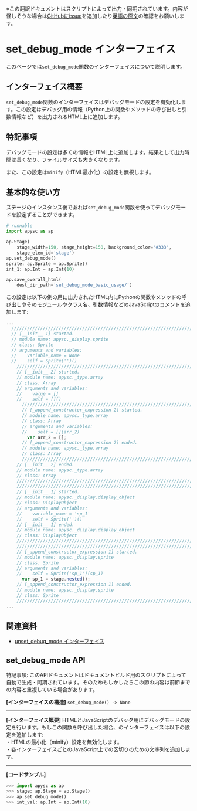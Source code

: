 <span class="inconspicuous-txt">※この翻訳ドキュメントはスクリプトによって出力・同期されています。内容が怪しそうな場合は<a href="https://github.com/simon-ritchie/apysc/issues" target="_blank">GitHubにissue</a>を追加したり[英語の原文](../en/set_debug_mode.html)の確認をお願いします。</span>

# set_debug_mode インターフェイス

このページでは`set_debug_mode`関数のインターフェイスについて説明します。

## インターフェイス概要

`set_debug_mode`関数のインターフェイスはデバッグモードの設定を有効化します。この設定はデバッグ用の情報（Python上の関数やメソッドの呼び出しと引数情報など）を出力されるHTML上に追加します。

## 特記事項

デバッグモードの設定は多くの情報をHTML上に追加します。結果として出力時間は長くなり、ファイルサイズも大きくなります。

また、この設定は`minify`（HTML最小化）の設定も無視します。

## 基本的な使い方

ステージのインスタンス後であれば`set_debug_mode`関数を使ってデバッグモードを設定ずることができます。

```py
# runnable
import apysc as ap

ap.Stage(
    stage_width=150, stage_height=150, background_color='#333',
    stage_elem_id='stage')
ap.set_debug_mode()
sprite: ap.Sprite = ap.Sprite()
int_1: ap.Int = ap.Int(10)

ap.save_overall_html(
    dest_dir_path='set_debug_mode_basic_usage/')
```

この設定は以下の例の用に出力されたHTML内にPythonの関数やメソッドの呼び出しやそのモジュールやクラス名、引数情報などのJavaScriptのコメントを追加します:

```js
...
  //////////////////////////////////////////////////////////////////////
  // [__init__ 1] started.
  // module name: apysc._display.sprite
  // class: Sprite
  // arguments and variables:
  //    variable_name = None
  //    self = Sprite('')()
    //////////////////////////////////////////////////////////////////////
    // [__init__ 2] started.
    // module name: apysc._type.array
    // class: Array
    // arguments and variables:
    //    value = []
    //    self = []()
      //////////////////////////////////////////////////////////////////////
      // [_append_constructor_expression 2] started.
      // module name: apysc._type.array
      // class: Array
      // arguments and variables:
      //    self = [](arr_2)
        var arr_2 = [];
      // [_append_constructor_expression 2] ended.
      // module name: apysc._type.array
      // class: Array
      //////////////////////////////////////////////////////////////////////
    // [__init__ 2] ended.
    // module name: apysc._type.array
    // class: Array
    //////////////////////////////////////////////////////////////////////
    //////////////////////////////////////////////////////////////////////
    // [__init__ 1] started.
    // module name: apysc._display.display_object
    // class: DisplayObject
    // arguments and variables:
    //    variable_name = 'sp_1'
    //    self = Sprite('')()
    // [__init__ 1] ended.
    // module name: apysc._display.display_object
    // class: DisplayObject
    //////////////////////////////////////////////////////////////////////
    //////////////////////////////////////////////////////////////////////
    // [_append_constructor_expression 1] started.
    // module name: apysc._display.sprite
    // class: Sprite
    // arguments and variables:
    //    self = Sprite('sp_1')(sp_1)
      var sp_1 = stage.nested();
    // [_append_constructor_expression 1] ended.
    // module name: apysc._display.sprite
    // class: Sprite
    //////////////////////////////////////////////////////////////////////
...
```

## 関連資料

- [unset_debug_mode インターフェイス](jp_unset_debug_mode.md)

## set_debug_mode API

<span class="inconspicuous-txt">特記事項: このAPIドキュメントはドキュメントビルド用のスクリプトによって自動で生成・同期されています。そのためもしかしたらこの節の内容は前節までの内容と重複している場合があります。</span>

**[インターフェイスの構造]** `set_debug_mode() -> None`<hr>

**[インターフェイス概要]** HTMLとJavaScriptのデバッグ用にデバッグモードの設定を行います。もしこの関数を呼び出した場合、のインターフェイスは以下の設定を追加します: <br> ・HTMLの最小化（minify）設定を無効化します。 <br> ・各インターフェイスごとのJavaScript上での区切りのための文字列を追加します。<hr>

**[コードサンプル]**

```py
>>> import apysc as ap
>>> stage: ap.Stage = ap.Stage()
>>> ap.set_debug_mode()
>>> int_val: ap.Int = ap.Int(10)
```
